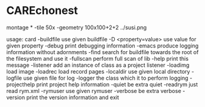 # CAREchonest

montage * -tile 50x -geometry 100x100+2+2 ../susi.png

usage: card
 -buildfile <file>       use given buildfile
 -D <property=value>     use value for given property
 -debug                  print debugging information
 -emacs                  produce logging information without adornments
 -find <file>            search for buildfile towards the root of the
                         filesystem and use it
 -fullscan               perform full scan of lib
 -help                   print this message
 -listener <classname>   add an instance of class as a project listener
 -loadimg                load image
 -loadrec                load record pages
 -localdir <localdir>    use given local directory
 -logfile <file>         use given file for log
 -logger <classname>     the class which it to perform logging
 -projecthelp            print project help information
 -quiet                  be extra quiet
 -readrym                just read rym.xml
 -rymuser <rymuser>      use given rymuser
 -verbose                be extra verbose
 -version                print the version information and exit